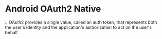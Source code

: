 # Android OAuth2 Native

::
OAuth2 provides a single value, called an auth token, that represents both the user's 
identity and the application's authorization to act on the user's behalf.
